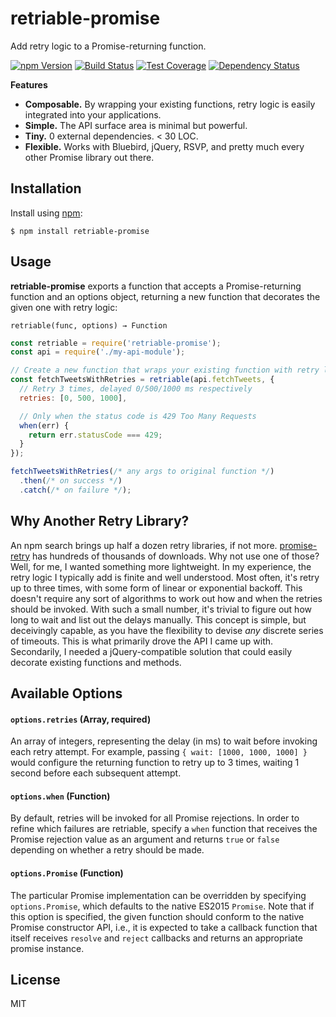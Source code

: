 # retriable-promise

Add retry logic to a Promise-returning function.

[![npm Version][npm-badge]][npm]
[![Build Status][build-badge]][build-status]
[![Test Coverage][coverage-badge]][coverage-result]
[![Dependency Status][dep-badge]][dep-status]

__Features__

- __Composable.__ By wrapping your existing functions, retry logic is easily
  integrated into your applications.
- __Simple.__ The API surface area is minimal but powerful.
- __Tiny.__ 0 external dependencies. < 30 LOC.
- __Flexible.__ Works with Bluebird, jQuery, RSVP, and pretty much every other
  Promise library out there.

## Installation

Install using [npm][]:

    $ npm install retriable-promise

## Usage

__retriable-promise__ exports a function that accepts a Promise-returning
function and an options object, returning a new function that decorates the
given one with retry logic:

    retriable(func, options) → Function

```js
const retriable = require('retriable-promise');
const api = require('./my-api-module');

// Create a new function that wraps your existing function with retry logic.
const fetchTweetsWithRetries = retriable(api.fetchTweets, {
  // Retry 3 times, delayed 0/500/1000 ms respectively
  retries: [0, 500, 1000],

  // Only when the status code is 429 Too Many Requests
  when(err) {
    return err.statusCode === 429;
  }
});

fetchTweetsWithRetries(/* any args to original function */)
  .then(/* on success */)
  .catch(/* on failure */);
```

## Why Another Retry Library?

An npm search brings up half a dozen retry libraries, if not more.
[promise-retry](https://www.npmjs.com/package/promise-retry) has hundreds of
thousands of downloads. Why not use one of those? Well, for me, I wanted
something more lightweight. In my experience, the retry logic I typically add
is finite and well understood. Most often, it's retry up to three times, with
some form of linear or exponential backoff. This doesn't require any sort of
algorithms to work out how and when the retries should be invoked. With such a
small number, it's trivial to figure out how long to wait and list out the
delays manually. This concept is simple, but deceivingly capable, as you have
the flexibility to devise _any_ discrete series of timeouts. This is what
primarily drove the API I came up with. Secondarily, I needed a
jQuery-compatible solution that could easily decorate existing functions and
methods.

## Available Options

#### `options.retries` (Array, required)

An array of integers, representing the delay (in ms) to wait before invoking
each retry attempt. For example, passing `{ wait: [1000, 1000, 1000] }` would
configure the returning function to retry up to 3 times, waiting 1 second
before each subsequent attempt.

#### `options.when` (Function)

By default, retries will be invoked for all Promise rejections. In order to
refine which failures are retriable, specify a `when` function that receives
the Promise rejection value as an argument and returns `true` or `false`
depending on whether a retry should be made.

#### `options.Promise` (Function)

The particular Promise implementation can be overridden by specifying
`options.Promise`, which defaults to the native ES2015 `Promise`. Note that if
this option is specified, the given function should conform to the native
Promise constructor API, i.e., it is expected to take a callback function that
itself receives `resolve` and `reject` callbacks and returns an appropriate
promise instance.

## License

MIT

[build-badge]: https://img.shields.io/travis/jimf/retriable-promise/master.svg
[build-status]: https://travis-ci.org/jimf/retriable-promise
[npm-badge]: https://img.shields.io/npm/v/retriable-promise.svg
[npm]: https://www.npmjs.org/package/retriable-promise
[coverage-badge]: https://img.shields.io/coveralls/jimf/retriable-promise.svg
[coverage-result]: https://coveralls.io/r/jimf/retriable-promise
[dep-badge]: https://img.shields.io/david/jimf/retriable-promise.svg
[dep-status]: https://david-dm.org/jimf/retriable-promise
